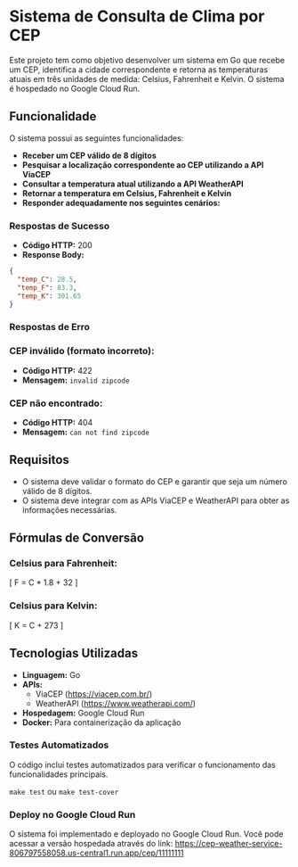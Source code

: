 # Sistema de Consulta de Clima por CEP

Este projeto tem como objetivo desenvolver um sistema em Go que recebe um CEP, identifica a cidade correspondente e retorna as temperaturas atuais em três unidades de medida: Celsius, Fahrenheit e Kelvin. O sistema é hospedado no Google Cloud Run.

## Funcionalidade

O sistema possui as seguintes funcionalidades:

- **Receber um CEP válido de 8 dígitos**
- **Pesquisar a localização correspondente ao CEP utilizando a API ViaCEP**
- **Consultar a temperatura atual utilizando a API WeatherAPI**
- **Retornar a temperatura em Celsius, Fahrenheit e Kelvin**
- **Responder adequadamente nos seguintes cenários:**

### Respostas de Sucesso
- **Código HTTP:** 200
- **Response Body:**
```json
{
  "temp_C": 28.5,
  "temp_F": 83.3,
  "temp_K": 301.65
}
```

### Respostas de Erro

### CEP inválido (formato incorreto):
- **Código HTTP:** 422
- **Mensagem:** `invalid zipcode`

### CEP não encontrado:
- **Código HTTP:** 404
- **Mensagem:** `can not find zipcode`

## Requisitos

- O sistema deve validar o formato do CEP e garantir que seja um número válido de 8 dígitos.
- O sistema deve integrar com as APIs ViaCEP e WeatherAPI para obter as informações necessárias.

## Fórmulas de Conversão

### Celsius para Fahrenheit:
\[
F = C * 1.8 + 32
\]

### Celsius para Kelvin:
\[
K = C + 273
\]

## Tecnologias Utilizadas

- **Linguagem:** Go
- **APIs:**
  - ViaCEP (https://viacep.com.br/)
  - WeatherAPI (https://www.weatherapi.com/)
- **Hospedagem:** Google Cloud Run
- **Docker:** Para containerização da aplicação


### Testes Automatizados
O código inclui testes automatizados para verificar o funcionamento das funcionalidades principais.

```make test``` ou ```make test-cover```

### Deploy no Google Cloud Run
O sistema foi implementado e deployado no Google Cloud Run. Você pode acessar a versão hospedada através do link:
https://cep-weather-service-806797558058.us-central1.run.app/cep/11111111